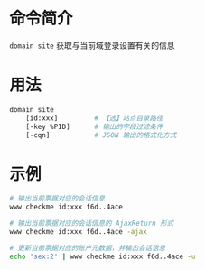 命令简介
======= 

`domain site` 获取与当前域登录设置有关的信息
    

用法
=======

```bash
domain site
    [id:xxx]         # 【选】站点目录路径
    [-key %PID]      # 输出的字段过滤条件
    [-cqn]           # JSON 输出的格式化方式
```

示例
=======

```bash
# 输出当前票据对应的会话信息
www checkme id:xxx f6d..4ace

# 输出当前票据对应的会话信息的 AjaxReturn 形式
www checkme id:xxx f6d..4ace -ajax

# 更新当前票据对应的账户元数据，并输出会话信息
echo 'sex:2' | www checkme id:xxx f6d..4ace -u
```